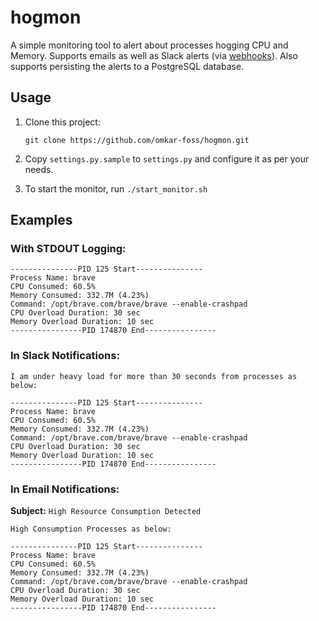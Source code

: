 # hogmon

A simple monitoring tool to alert about processes hogging CPU and Memory.
Supports emails as well as Slack alerts (via [webhooks](https://api.slack.com/messaging/webhooks)). Also supports persisting the alerts
to a PostgreSQL database.

## Usage

1. Clone this project:

    ```shell
    git clone https://github.com/omkar-foss/hogmon.git
    ```

2. Copy `settings.py.sample` to `settings.py` and configure it as per your needs.
3. To start the monitor, run `./start_monitor.sh`

## Examples


### With STDOUT Logging:
```shell
---------------PID 125 Start---------------
Process Name: brave
CPU Consumed: 60.5%
Memory Consumed: 332.7M (4.23%)
Command: /opt/brave.com/brave/brave --enable-crashpad
CPU Overload Duration: 30 sec
Memory Overload Duration: 10 sec
----------------PID 174870 End----------------
```

### In Slack Notifications:
```shell
I am under heavy load for more than 30 seconds from processes as below:

---------------PID 125 Start---------------
Process Name: brave
CPU Consumed: 60.5%
Memory Consumed: 332.7M (4.23%)
Command: /opt/brave.com/brave/brave --enable-crashpad
CPU Overload Duration: 30 sec
Memory Overload Duration: 10 sec
----------------PID 174870 End----------------
```

### In Email Notifications:
**Subject:** `High Resource Consumption Detected`

```shell
High Consumption Processes as below:

---------------PID 125 Start---------------
Process Name: brave
CPU Consumed: 60.5%
Memory Consumed: 332.7M (4.23%)
Command: /opt/brave.com/brave/brave --enable-crashpad
CPU Overload Duration: 30 sec
Memory Overload Duration: 10 sec
----------------PID 174870 End----------------
```